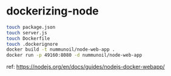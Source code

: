# dockerizing-node

```sh
touch package.json
touch server.js
touch Dockerfile
touch .dockerignore
docker build -t nummunoil/node-web-app .
docker run -p 49160:8080 -d nummunoil/node-web-app
```

ref: https://nodejs.org/en/docs/guides/nodejs-docker-webapp/
